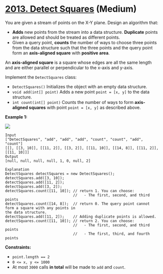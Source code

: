 # [2013. Detect Squares][link] (Medium)

[link]: https://leetcode.com/problems/detect-squares/

You are given a stream of points on the X-Y plane. Design an algorithm that:

- **Adds** new points from the stream into a data structure. **Duplicate** points are allowed and
should be treated as different points.
- Given a query point, **counts** the number of ways to choose three points from the data structure
such that the three points and the query point form an **axis-aligned square** with **positive
area**.

An **axis-aligned square** is a square whose edges are all the same length and are either parallel or
perpendicular to the x-axis and y-axis.

Implement the `DetectSquares` class:

- `DetectSquares()` Initializes the object with an empty data structure.
- `void add(int[] point)` Adds a new point `point = [x, y]` to the data structure.
- `int count(int[] point)` Counts the number of ways to form **axis-aligned squares** with point
`point = [x, y]` as described above.

**Example 1:**

![](https://assets.leetcode.com/uploads/2021/09/01/image.png)

```
Input
["DetectSquares", "add", "add", "add", "count", "count", "add", "count"]
[[], [[3, 10]], [[11, 2]], [[3, 2]], [[11, 10]], [[14, 8]], [[11, 2]], [[11, 10]]]
Output
[null, null, null, null, 1, 0, null, 2]

Explanation
DetectSquares detectSquares = new DetectSquares();
detectSquares.add([3, 10]);
detectSquares.add([11, 2]);
detectSquares.add([3, 2]);
detectSquares.count([11, 10]); // return 1. You can choose:
                               //   - The first, second, and third points
detectSquares.count([14, 8]);  // return 0. The query point cannot form a square with any points in
the data structure.
detectSquares.add([11, 2]);    // Adding duplicate points is allowed.
detectSquares.count([11, 10]); // return 2. You can choose:
                               //   - The first, second, and third points
                               //   - The first, third, and fourth points
```

**Constraints:**

- `point.length == 2`
- `0 <= x, y <= 1000`
- At most `3000` calls **in total** will be made to `add` and `count`.

